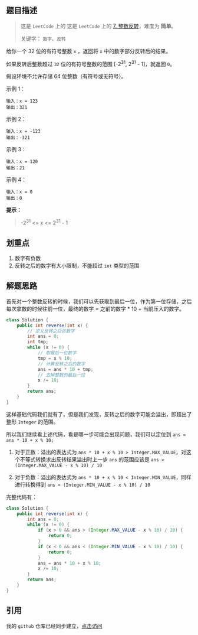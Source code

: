 ## 题目描述

> 这是 `LeetCode` 上的 这是 `LeetCode` 上的 [7. 整数反转](https://leetcode-cn.com/problems/reverse-integer/)，难度为 **简单**。
> 
> 关键字： `数字`、`反转`

给你一个 32 位的有符号整数 `x` ，返回将 `x` 中的数字部分反转后的结果。

如果反转后整数超过 `32` 位的有符号整数的范围  [-2<sup>31</sup>, 2<sup>31</sup> - 1]，就返回 `0`。

假设环境不允许存储 64 位整数（有符号或无符号）。

示例 1：

```
输入：x = 123
输出：321
```

示例 2：

```
输入：x = -123
输出：-321
```

示例 3：

```
输入：x = 120
输出：21
```

示例 4：

```
输入：x = 0
输出：0
```

**提示：**
> -2<sup>31</sup> <= x <= 2<sup>31</sup> - 1


## 划重点

1. 数字有负数
2. 反转之后的数字有大小限制，不能超过 `int` 类型的范围


## 解题思路

首先对一个整数反转的时候，我们可以先获取到最后一位，作为第一位存储，之后每次拿数的时候往前一位，最终的数字 = 之前的数字 * 10 + 当前压入的数字。

```java
class Solution {
    public int reverse(int x) {
        // 定义反转之后的数字
        int ans = 0;
        int tmp;
        while (x != 0) {
            // 取最后一位数字
            tmp = x % 10;
            // 计算反转之后的数字
            ans = ans * 10 + tmp;
            // 去掉整数的最后一位
            x /= 10;
        }
        return ans;
    }
}
```

这样基础代码我们就有了，但是我们发现，反转之后的数字可能会溢出，即超出了整形 `Integer` 的范围。

所以我们继续看上述代码，看是哪一步可能会出现问题，我们可以定位到 `ans = ans * 10 + x % 10;`

1. 对于正数：溢出的表达式为 `ans * 10 + x % 10 > Integer.MAX_VALUE`，对这个不等式转换求出反转结果溢出时上一步  `ans`  的范围应该是   `ans > (Integer.MAX_VALUE - x % 10) / 10 `   

2. 对于负数：溢出的表达式为 `ans * 10 + x % 10 < Integer.MIN_VALUE`，同样进行转换得到 `ans < (Integer.MIN_VALUE - x % 10) / 10`

完整代码有：

```java
class Solution {
    public int reverse(int x) {
        int ans = 0;
        while (x != 0) {
            if (x > 0 && ans > (Integer.MAX_VALUE - x % 10) / 10) {
                return 0;
            }
            if (x < 0 && ans < (Integer.MIN_VALUE - x % 10) / 10) {
                return 0;
            }
            ans = ans * 10 + x % 10;
            x /= 10;
        }
        return ans;
    }
}
```

## 引用
我的 `github` 仓库已经同步建立，[点击访问](https://github.com/haonange1314/defeat-leetcode)
